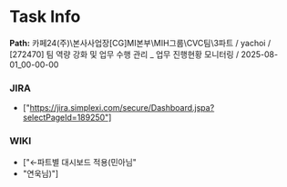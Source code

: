 # Task Info

**Path:** 카페24(주)\본사사업장\[CG]MI본부\MIH그룹\CVC팀\3파트 / yachoi / [272470] 팀 역량 강화 및 업무 수행 관리 _ 업무 진행현황 모니터링 / 2025-08-01_00-00-00

### JIRA
- ["https://jira.simplexi.com/secure/Dashboard.jspa?selectPageId=189250"]

### WIKI
- ["←파트별 대시보드 적용(민아님"
- "연욱님)"]

